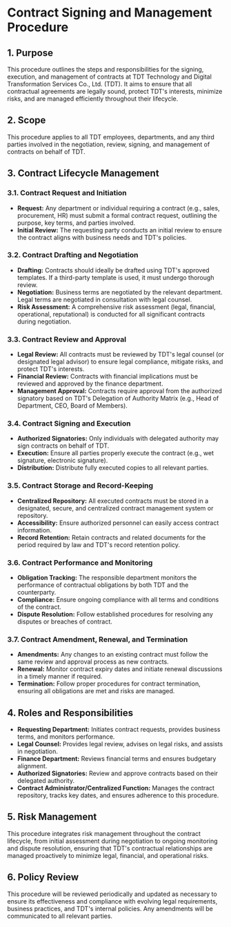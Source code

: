 # Contract Signing and Management Procedure

## 1. Purpose

This procedure outlines the steps and responsibilities for the signing, execution, and management of contracts at TDT Technology and Digital Transformation Services Co., Ltd. (TDT). It aims to ensure that all contractual agreements are legally sound, protect TDT's interests, minimize risks, and are managed efficiently throughout their lifecycle.

## 2. Scope

This procedure applies to all TDT employees, departments, and any third parties involved in the negotiation, review, signing, and management of contracts on behalf of TDT.

## 3. Contract Lifecycle Management

### 3.1. Contract Request and Initiation

*   **Request:** Any department or individual requiring a contract (e.g., sales, procurement, HR) must submit a formal contract request, outlining the purpose, key terms, and parties involved.
*   **Initial Review:** The requesting party conducts an initial review to ensure the contract aligns with business needs and TDT's policies.

### 3.2. Contract Drafting and Negotiation

*   **Drafting:** Contracts should ideally be drafted using TDT's approved templates. If a third-party template is used, it must undergo thorough review.
*   **Negotiation:** Business terms are negotiated by the relevant department. Legal terms are negotiated in consultation with legal counsel.
*   **Risk Assessment:** A comprehensive risk assessment (legal, financial, operational, reputational) is conducted for all significant contracts during negotiation.

### 3.3. Contract Review and Approval

*   **Legal Review:** All contracts must be reviewed by TDT's legal counsel (or designated legal advisor) to ensure legal compliance, mitigate risks, and protect TDT's interests.
*   **Financial Review:** Contracts with financial implications must be reviewed and approved by the finance department.
*   **Management Approval:** Contracts require approval from the authorized signatory based on TDT's Delegation of Authority Matrix (e.g., Head of Department, CEO, Board of Members).

### 3.4. Contract Signing and Execution

*   **Authorized Signatories:** Only individuals with delegated authority may sign contracts on behalf of TDT.
*   **Execution:** Ensure all parties properly execute the contract (e.g., wet signature, electronic signature).
*   **Distribution:** Distribute fully executed copies to all relevant parties.

### 3.5. Contract Storage and Record-Keeping

*   **Centralized Repository:** All executed contracts must be stored in a designated, secure, and centralized contract management system or repository.
*   **Accessibility:** Ensure authorized personnel can easily access contract information.
*   **Record Retention:** Retain contracts and related documents for the period required by law and TDT's record retention policy.

### 3.6. Contract Performance and Monitoring

*   **Obligation Tracking:** The responsible department monitors the performance of contractual obligations by both TDT and the counterparty.
*   **Compliance:** Ensure ongoing compliance with all terms and conditions of the contract.
*   **Dispute Resolution:** Follow established procedures for resolving any disputes or breaches of contract.

### 3.7. Contract Amendment, Renewal, and Termination

*   **Amendments:** Any changes to an existing contract must follow the same review and approval process as new contracts.
*   **Renewal:** Monitor contract expiry dates and initiate renewal discussions in a timely manner if required.
*   **Termination:** Follow proper procedures for contract termination, ensuring all obligations are met and risks are managed.

## 4. Roles and Responsibilities

*   **Requesting Department:** Initiates contract requests, provides business terms, and monitors performance.
*   **Legal Counsel:** Provides legal review, advises on legal risks, and assists in negotiation.
*   **Finance Department:** Reviews financial terms and ensures budgetary alignment.
*   **Authorized Signatories:** Review and approve contracts based on their delegated authority.
*   **Contract Administrator/Centralized Function:** Manages the contract repository, tracks key dates, and ensures adherence to this procedure.

## 5. Risk Management

This procedure integrates risk management throughout the contract lifecycle, from initial assessment during negotiation to ongoing monitoring and dispute resolution, ensuring that TDT's contractual relationships are managed proactively to minimize legal, financial, and operational risks.

## 6. Policy Review

This procedure will be reviewed periodically and updated as necessary to ensure its effectiveness and compliance with evolving legal requirements, business practices, and TDT's internal policies. Any amendments will be communicated to all relevant parties.


